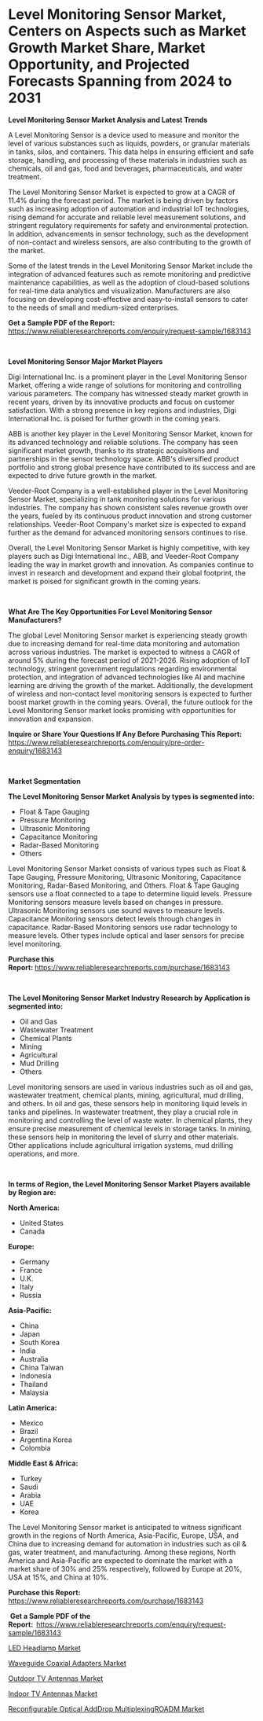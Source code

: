 <p><h1>Level Monitoring Sensor Market, Centers on Aspects such as Market Growth Market Share, Market Opportunity, and Projected Forecasts Spanning from 2024 to 2031</h1></p><p><strong>Level Monitoring Sensor Market Analysis and Latest Trends</strong></p>
<p><p>A Level Monitoring Sensor is a device used to measure and monitor the level of various substances such as liquids, powders, or granular materials in tanks, silos, and containers. This data helps in ensuring efficient and safe storage, handling, and processing of these materials in industries such as chemicals, oil and gas, food and beverages, pharmaceuticals, and water treatment.</p><p>The Level Monitoring Sensor Market is expected to grow at a CAGR of 11.4% during the forecast period. The market is being driven by factors such as increasing adoption of automation and industrial IoT technologies, rising demand for accurate and reliable level measurement solutions, and stringent regulatory requirements for safety and environmental protection. In addition, advancements in sensor technology, such as the development of non-contact and wireless sensors, are also contributing to the growth of the market.</p><p>Some of the latest trends in the Level Monitoring Sensor Market include the integration of advanced features such as remote monitoring and predictive maintenance capabilities, as well as the adoption of cloud-based solutions for real-time data analytics and visualization. Manufacturers are also focusing on developing cost-effective and easy-to-install sensors to cater to the needs of small and medium-sized enterprises.</p></p>
<p><strong>Get a Sample PDF of the Report:&nbsp;</strong> <a href="https://www.reliableresearchreports.com/enquiry/request-sample/1683143">https://www.reliableresearchreports.com/enquiry/request-sample/1683143</a></p>
<p>&nbsp;</p>
<p><strong>Level Monitoring Sensor Major Market Players</strong></p>
<p><p>Digi International Inc. is a prominent player in the Level Monitoring Sensor Market, offering a wide range of solutions for monitoring and controlling various parameters. The company has witnessed steady market growth in recent years, driven by its innovative products and focus on customer satisfaction. With a strong presence in key regions and industries, Digi International Inc. is poised for further growth in the coming years.</p><p>ABB is another key player in the Level Monitoring Sensor Market, known for its advanced technology and reliable solutions. The company has seen significant market growth, thanks to its strategic acquisitions and partnerships in the sensor technology space. ABB's diversified product portfolio and strong global presence have contributed to its success and are expected to drive future growth in the market.</p><p>Veeder-Root Company is a well-established player in the Level Monitoring Sensor Market, specializing in tank monitoring solutions for various industries. The company has shown consistent sales revenue growth over the years, fueled by its continuous product innovation and strong customer relationships. Veeder-Root Company's market size is expected to expand further as the demand for advanced monitoring sensors continues to rise.</p><p>Overall, the Level Monitoring Sensor Market is highly competitive, with key players such as Digi International Inc., ABB, and Veeder-Root Company leading the way in market growth and innovation. As companies continue to invest in research and development and expand their global footprint, the market is poised for significant growth in the coming years.</p></p>
<p>&nbsp;</p>
<p><strong>What Are The Key Opportunities For Level Monitoring Sensor Manufacturers?</strong></p>
<p><p>The global Level Monitoring Sensor market is experiencing steady growth due to increasing demand for real-time data monitoring and automation across various industries. The market is expected to witness a CAGR of around 5% during the forecast period of 2021-2026. Rising adoption of IoT technology, stringent government regulations regarding environmental protection, and integration of advanced technologies like AI and machine learning are driving the growth of the market. Additionally, the development of wireless and non-contact level monitoring sensors is expected to further boost market growth in the coming years. Overall, the future outlook for the Level Monitoring Sensor market looks promising with opportunities for innovation and expansion.</p></p>
<p><strong>Inquire or Share Your Questions If Any Before Purchasing This Report:</strong> <a href="https://www.reliableresearchreports.com/enquiry/pre-order-enquiry/1683143">https://www.reliableresearchreports.com/enquiry/pre-order-enquiry/1683143</a></p>
<p>&nbsp;</p>
<p><strong>Market Segmentation</strong></p>
<p><strong>The Level Monitoring Sensor Market Analysis by types is segmented into:</strong></p>
<p><ul><li>Float & Tape Gauging</li><li>Pressure Monitoring</li><li>Ultrasonic Monitoring</li><li>Capacitance Monitoring</li><li>Radar-Based Monitoring</li><li>Others</li></ul></p>
<p><p>Level Monitoring Sensor Market consists of various types such as Float & Tape Gauging, Pressure Monitoring, Ultrasonic Monitoring, Capacitance Monitoring, Radar-Based Monitoring, and Others. Float & Tape Gauging sensors use a float connected to a tape to determine liquid levels. Pressure Monitoring sensors measure levels based on changes in pressure. Ultrasonic Monitoring sensors use sound waves to measure levels. Capacitance Monitoring sensors detect levels through changes in capacitance. Radar-Based Monitoring sensors use radar technology to measure levels. Other types include optical and laser sensors for precise level monitoring.</p></p>
<p><strong>Purchase this Report:&nbsp;</strong><a href="https://www.reliableresearchreports.com/purchase/1683143">https://www.reliableresearchreports.com/purchase/1683143</a></p>
<p>&nbsp;</p>
<p><strong>The Level Monitoring Sensor Market Industry Research by Application is segmented into:</strong></p>
<p><ul><li>Oil and Gas</li><li>Wastewater Treatment</li><li>Chemical Plants</li><li>Mining</li><li>Agricultural</li><li>Mud Drilling</li><li>Others</li></ul></p>
<p><p>Level monitoring sensors are used in various industries such as oil and gas, wastewater treatment, chemical plants, mining, agricultural, mud drilling, and others. In oil and gas, these sensors help in monitoring liquid levels in tanks and pipelines. In wastewater treatment, they play a crucial role in monitoring and controlling the level of waste water. In chemical plants, they ensure precise measurement of chemical levels in storage tanks. In mining, these sensors help in monitoring the level of slurry and other materials. Other applications include agricultural irrigation systems, mud drilling operations, and more.</p></p>
<p>&nbsp;</p>
<p><strong>In terms of Region, the Level Monitoring Sensor Market Players available by Region are:</strong></p>
<p>
    <p> <strong> North America: </strong>
        <ul>
            <li>United States</li>
            <li>Canada</li>
        </ul>
        </p> 
    <p> <strong> Europe: </strong>
        <ul>
            <li>Germany</li>
            <li>France</li>
            <li>U.K.</li>
            <li>Italy</li>
            <li>Russia</li>
        </ul>
        </p> 
    <p> <strong> Asia-Pacific: </strong>
        <ul>
            <li>China</li>
            <li>Japan</li>
            <li>South Korea</li>
            <li>India</li>
            <li>Australia</li>
            <li>China Taiwan</li>
            <li>Indonesia</li>
            <li>Thailand</li>
            <li>Malaysia</li>
        </ul>
        </p> 
    <p> <strong> Latin America: </strong>
        <ul>
            <li>Mexico</li>
            <li>Brazil</li>
            <li>Argentina Korea</li>
            <li>Colombia</li>
        </ul>
        </p> 
    <p> <strong> Middle East & Africa: </strong>
        <ul>
            <li>Turkey</li>
            <li>Saudi</li>
            <li>Arabia</li>
            <li>UAE</li>
            <li>Korea</li>
        </ul>
    </p>
    </p>
<p><p>The Level Monitoring Sensor market is anticipated to witness significant growth in the regions of North America, Asia-Pacific, Europe, USA, and China due to increasing demand for automation in industries such as oil & gas, water treatment, and manufacturing. Among these regions, North America and Asia-Pacific are expected to dominate the market with a market share of 30% and 25% respectively, followed by Europe at 20%, USA at 15%, and China at 10%.</p></p>
<p><strong>Purchase this Report: </strong><a href="https://www.reliableresearchreports.com/purchase/1683143">https://www.reliableresearchreports.com/purchase/1683143</a></p>
<p>&nbsp;<strong>Get a Sample PDF of the Report:&nbsp;&nbsp;</strong><a href="https://www.reliableresearchreports.com/enquiry/request-sample/1683143">https://www.reliableresearchreports.com/enquiry/request-sample/1683143</a></p>
<p><strong></strong></p>
<p><p><a href="https://medium.com/@terrellconn/led-headlamp-market-size-market-outlook-and-market-forecast-2024-to-2031-5e5bbc6f3178">LED Headlamp Market</a></p><p><a href="https://medium.com/@anibalstamm1912/waveguide-coaxial-adapters-market-trends-forecast-and-competitive-analysis-to-2031-b7ad09c4580b">Waveguide Coaxial Adapters Market</a></p><p><a href="https://medium.com/@dessiefadel/outdoor-tv-antennas-market-trends-and-market-analysis-forecasted-for-period-2024-2031-b9f223a79105">Outdoor TV Antennas Market</a></p><p><a href="https://medium.com/@dessiefadel/decoding-indoor-tv-antennas-market-metrics-market-share-trends-and-growth-patterns-e3c7ee6378ad">Indoor TV Antennas Market</a></p><p><a href="https://medium.com/@terrellconn/analyzing-reconfigurable-optical-adddrop-multiplexingroadm-market-global-industry-perspective-and-e42c120a1163">Reconfigurable Optical AddDrop MultiplexingROADM Market</a></p></p>